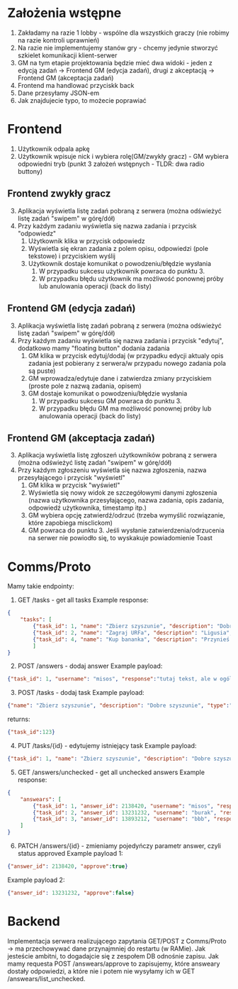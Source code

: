 # Założenia wstępne
1. Zakładamy na razie 1 lobby - wspólne dla wszystkich graczy (nie robimy na razie kontroli uprawnień)
2. Na razie nie implementujemy stanów gry - chcemy jedynie stworzyć szkielet komunikacji klient-serwer
3. GM na tym etapie projektowania będzie mieć dwa widoki - jeden z edycją zadań -> Frontend GM (edycja zadań), drugi z akceptacją -> Frontend GM (akceptacja zadań)
4. Frontend ma handlować przyciskk back
5. Dane przesyłamy JSON-em
6. Jak znajdujecie typo, to możecie poprawiać

# Frontend
1. Użytkownik odpala apkę
2. Użytkownik wpisuje nick i wybiera rolę(GM/zwykły gracz) - GM wybiera odpowiedni tryb (punkt 3 założeń wstępnych - TLDR: dwa radio buttony)

## Frontend zwykły gracz
3. Aplikacja wyświetla listę zadań pobraną z serwera (można odświeżyć listę zadań "swipem" w górę/dół)
4. Przy każdym zadaniu wyświetla się nazwa zadania i przycisk "odpowiedz"
    1. Użytkownik klika w przycisk odpowiedz
    2. Wyświetla się ekran zadania z polem opisu, odpowiedzi (pole tekstowe) i przyciskiem wyślij
    3. Użytkownik dostaje komunikat o powodzeniu/błędzie wysłania
        1. W przypadku sukcesu użytkownik powraca do punktu 3.
        2. W przypadku błędu użytkownik ma możliwość ponownej próby lub anulowania operacji (back do listy)

## Frontend GM (edycja zadań)
3. Aplikacja wyświetla listę zadań pobraną z serwera (można odświeżyć listę zadań "swipem" w górę/dół)
4. Przy każdym zadaniu wyświetla się nazwa zadania i przycisk "edytuj", dodatkowo mamy "floating button" dodania zadania
    1. GM klika w przycisk edytuj/dodaj (w przypadku edycji aktualy opis zadania jest pobierany z serwera/w przypadu nowego zadania pola są puste)
    2. GM wprowadza/edytuje dane i zatwierdza zmiany przyciskiem (proste pole z nazwą zadania, opisem)
    3. GM dostaje komunikat o powodzeniu/błędzie wysłania
        1. W przypadku sukcesu GM powraca do punktu 3.
        2. W przypadku błędu GM ma możliwość ponownej próby lub anulowania operacji (back do listy)

## Frontend GM (akceptacja zadań)
3. Aplikacja wyświetla listę zgłoszeń użytkowników pobraną z serwera (można odświeżyć listę zadań "swipem" w górę/dół)
4. Przy każdym zgłoszeniu wyświetla się nazwa zgłoszenia, nazwa przesyłającego i przycisk "wyświetl"
    1. GM klika w przycisk "wyświetl"
    2. Wyświetla się nowy widok ze szczegółowymi danymi zgłoszenia (nazwa użytkownika przesyłającego, nazwa zadania, opis zadania, odpowiedź użytkownika, timestamp itp.)
    3. GM wybiera opcję zatwierdź/odrzuć (trzeba wymyślić rozwiązanie, które zapobiega misclickom)
    4. GM powraca do punktu 3. Jeśli wysłanie zatwierdzenia/odrzucenia na serwer nie powiodło się, to wyskakuje powiadomienie Toast

# Comms/Proto
Mamy takie endpointy:
1. GET /tasks - get all tasks
Example response:
```JSON
{
    "tasks": [
        {"task_id": 1, "name": "Zbierz szyszunie", "description": "Dobre szyszunie", "type":"text"},
        {"task_id": 2, "name": "Zagraj URFa", "description": "Ligusia", "type":"text"},
        {"task_id": 4, "name": "Kup bananka", "description": "Przynieś rachunek i CCV do Guresza", "type":"text"}
        ]
}
```

2. POST /answers - dodaj answer
Example payload:
```JSON
{"task_id": 1, "username": "misos", "response":"tutaj tekst, ale w ogólności byte array np. - na razie styka text"}
```

3. POST /tasks - dodaj task
Example payload:
```JSON
{"name": "Zbierz szyszunie", "description": "Dobre szyszunie", "type":"text"}
```

returns:
```JSON
{"task_id":123}
```

4. PUT /tasks/{id} - edytujemy istniejący task
Example payload:
```JSON
{"task_id": 1, "name": "Zbierz szyszunie", "description": "Dobre szyszunie", "type":"text"}
```

5. GET /answers/unchecked - get all unchecked answers
Example response:
```JSON
{
    "answears": [
        {"task_id": 1, "answer_id": 2138420, "username": "misos", "response":"tutaj tekst, ale w ogólności byte array np. - na razie styka text"},
        {"task_id": 2, "answer_id": 13231232, "username": "burak", "response":"Better nerf irelia"},
        {"task_id": 3, "answer_id": 13893212, "username": "bbb", "response":"I'm ummm"}
    ]
}
```

6. PATCH /answers/{id} - zmieniamy pojedyńczy parametr answer, czyli status approved 
Example payload 1:
```JSON
{"answer_id": 2138420, "approve":true}
```

Example payload 2:
```JSON
{"answer_id": 13231232, "approve":false}
```

# Backend
Implementacja serwera realizującego zapytania GET/POST z Comms/Proto -> ma przechowywać dane przynajmniej do restartu (w RAMie). Jak jesteście ambitni, to dogadajcie się z zespołem DB odnośnie zapisu. Jak mamy requesta POST /answears/approve to zapisujemy, które answeary dostały odpowiedzi, a które nie i potem nie wysyłamy ich w GET /answears/list_unchecked.

